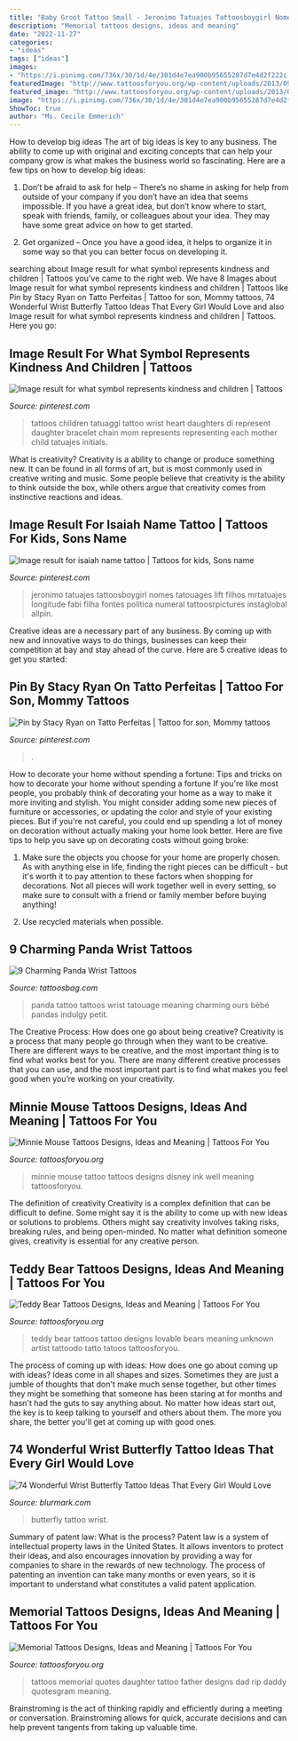 ```yaml
---
title: "Baby Groot Tattoo Small - Jeronimo Tatuajes Tattoosboygirl Nomes Tatouages Lift Filhos Mrtatuajes Longitude Fabi Filha Fontes Política Numeral Tattoosrpictures Instaglobal Allpin"
description: "Memorial tattoos designs, ideas and meaning"
date: "2022-11-27"
categories:
- "ideas"
tags: ["ideas"]
images:
- "https://i.pinimg.com/736x/30/1d/4e/301d4e7ea900b95655287d7e4d2f222c.jpg"
featuredImage: "http://www.tattoosforyou.org/wp-content/uploads/2013/09/Memorial-Tattoos-Quotes.jpg"
featured_image: "http://www.tattoosforyou.org/wp-content/uploads/2013/09/Memorial-Tattoos-Quotes.jpg"
image: "https://i.pinimg.com/736x/30/1d/4e/301d4e7ea900b95655287d7e4d2f222c.jpg"
ShowToc: true
author: "Ms. Cecile Emmerich"
---
```



How to develop big ideas
The art of big ideas is key to any business. The ability to come up with original and exciting concepts that can help your company grow is what makes the business world so fascinating. Here are a few tips on how to develop big ideas:
1. Don’t be afraid to ask for help – There’s no shame in asking for help from outside of your company if you don’t have an idea that seems impossible. If you have a great idea, but don’t know where to start, speak with friends, family, or colleagues about your idea. They may have some great advice on how to get started.

2. Get organized – Once you have a good idea, it helps to organize it in some way so that you can better focus on developing it.

	

		
searching about Image result for what symbol represents kindness and children | Tattoos you've came to the right web. We have 8 Images about Image result for what symbol represents kindness and children | Tattoos like Pin by Stacy Ryan on Tatto Perfeitas | Tattoo for son, Mommy tattoos, 74 Wonderful Wrist Butterfly Tattoo Ideas That Every Girl Would Love and also Image result for what symbol represents kindness and children | Tattoos. Here you go:
		
    
## Image Result For What Symbol Represents Kindness And Children | Tattoos

<img loading=lazy src="https://i.pinimg.com/736x/b5/42/64/b54264962c7ad9098362545b19dfb6e7--children-tattoos-for-moms-ideas-mother-children-tattoo-ideas.jpg" onerror="this.onerror=null;this.src='https://tse4.mm.bing.net/th?id=OIP._Gb6y9pLBCoxjXjumRfIYQAAAA&amp;pid=15.1';" alt="Image result for what symbol represents kindness and children | Tattoos">

_Source: pinterest.com_

>tattoos children tatuaggi tattoo wrist heart daughters di represent daughter bracelet chain mom represents representing each mother child tatuajes initials. 

	

What is creativity?
Creativity is a ability to change or produce something new. It can be found in all forms of art, but is most commonly used in creative writing and music. Some people believe that creativity is the ability to think outside the box, while others argue that creativity comes from instinctive reactions and ideas.

    
## Image Result For Isaiah Name Tattoo | Tattoos For Kids, Sons Name

<img loading=lazy src="https://i.pinimg.com/736x/30/1d/4e/301d4e7ea900b95655287d7e4d2f222c.jpg" onerror="this.onerror=null;this.src='https://tse3.mm.bing.net/th?id=OIP.8hnfEGpy5oSuVbHIcCv02AHaNO&amp;pid=15.1';" alt="Image result for isaiah name tattoo | Tattoos for kids, Sons name">

_Source: pinterest.com_

>jeronimo tatuajes tattoosboygirl nomes tatouages lift filhos mrtatuajes longitude fabi filha fontes política numeral tattoosrpictures instaglobal allpin. 

	

Creative ideas are a necessary part of any business. By coming up with new and innovative ways to do things, businesses can keep their competition at bay and stay ahead of the curve. Here are 5 creative ideas to get you started:

    
## Pin By Stacy Ryan On Tatto Perfeitas | Tattoo For Son, Mommy Tattoos

<img loading=lazy src="https://i.pinimg.com/736x/59/c3/77/59c377b2ae284d21f1cd4b2b6a0b7595.jpg" onerror="this.onerror=null;this.src='https://tse4.mm.bing.net/th?id=OIP.28ZF3AHao9krGg3JsOlbAQHaLH&amp;pid=15.1';" alt="Pin by Stacy Ryan on Tatto Perfeitas | Tattoo for son, Mommy tattoos">

_Source: pinterest.com_

>. 

	

How to decorate your home without spending a fortune: Tips and tricks on how to decorate your home without spending a fortune
If you're like most people, you probably think of decorating your home as a way to make it more inviting and stylish. You might consider adding some new pieces of furniture or accessories, or updating the color and style of your existing pieces. But if you're not careful, you could end up spending a lot of money on decoration without actually making your home look better. Here are five tips to help you save up on decorating costs without going broke: 
1. Make sure the objects you choose for your home are properly chosen. As with anything else in life, finding the right pieces can be difficult - but it's worth it to pay attention to these factors when shopping for decorations. Not all pieces will work together well in every setting, so make sure to consult with a friend or family member before buying anything! 

2. Use recycled materials when possible.

    
## 9 Charming Panda Wrist Tattoos

<img loading=lazy src="https://www.tattoosbag.com/wp-content/uploads/2016/09/Small-Baby-Panda-Tattoo-On-Wrist.jpg" onerror="this.onerror=null;this.src='https://tse2.mm.bing.net/th?id=OIP.2rBZiWO1AMxqMsEe5uE9IAHaH7&amp;pid=15.1';" alt="9 Charming Panda Wrist Tattoos">

_Source: tattoosbag.com_

>panda tattoo tattoos wrist tatouage meaning charming ours bébé pandas indulgy petit. 

	

The Creative Process: How does one go about being creative?
Creativity is a process that many people go through when they want to be creative. There are different ways to be creative, and the most important thing is to find what works best for you. There are many different creative processes that you can use, and the most important part is to find what makes you feel good when you’re working on your creativity.

    
## Minnie Mouse Tattoos Designs, Ideas And Meaning | Tattoos For You

<img loading=lazy src="https://www.tattoosforyou.org/wp-content/uploads/2016/03/Minnie-Mouse-Tattoo.jpg" onerror="this.onerror=null;this.src='https://tse1.mm.bing.net/th?id=OIP.AqxwAwZ8NxnJSKa9E5oXmAHaJ8&amp;pid=15.1';" alt="Minnie Mouse Tattoos Designs, Ideas and Meaning | Tattoos For You">

_Source: tattoosforyou.org_

>minnie mouse tattoo tattoos designs disney ink well meaning tattoosforyou. 

	

The definition of creativity
Creativity is a complex definition that can be difficult to define. Some might say it is the ability to come up with new ideas or solutions to problems. Others might say creativity involves taking risks, breaking rules, and being open-minded. No matter what definition someone gives, creativity is essential for any creative person.

    
## Teddy Bear Tattoos Designs, Ideas And Meaning | Tattoos For You

<img loading=lazy src="https://www.tattoosforyou.org/wp-content/uploads/2016/03/Teddy-Bear-Tattoo.jpg" onerror="this.onerror=null;this.src='https://tse4.mm.bing.net/th?id=OIP.umJOrJmW4fTj7sbT1HXCEgHaKk&amp;pid=15.1';" alt="Teddy Bear Tattoos Designs, Ideas and Meaning | Tattoos For You">

_Source: tattoosforyou.org_

>teddy bear tattoos tattoo designs lovable bears meaning unknown artist tattoodo tatto tatoos tattoosforyou. 

	

The process of coming up with ideas: How does one go about coming up with ideas?
Ideas come in all shapes and sizes. Sometimes they are just a jumble of thoughts that don't make much sense together, but other times they might be something that someone has been staring at for months and hasn't had the guts to say anything about. 
No matter how ideas start out, the key is to keep talking to yourself and others about them. The more you share, the better you'll get at coming up with good ones.

    
## 74 Wonderful Wrist Butterfly Tattoo Ideas That Every Girl Would Love

<img loading=lazy src="http://www.blurmark.com/wp-content/uploads/2017/05/Gorgeous-Sky-Blue-Butterfly-Tattoo.jpg" onerror="this.onerror=null;this.src='https://tse1.mm.bing.net/th?id=OIP.W38nk81LOlXXoALz6WzJDwHaJ4&amp;pid=15.1';" alt="74 Wonderful Wrist Butterfly Tattoo Ideas That Every Girl Would Love">

_Source: blurmark.com_

>butterfly tattoo wrist. 

	

Summary of patent law: What is the process?
Patent law is a system of intellectual property laws in the United States. It allows inventors to protect their ideas, and also encourages innovation by providing a way for companies to share in the rewards of new technology. The process of patenting an invention can take many months or even years, so it is important to understand what constitutes a valid patent application.

    
## Memorial Tattoos Designs, Ideas And Meaning | Tattoos For You

<img loading=lazy src="http://www.tattoosforyou.org/wp-content/uploads/2013/09/Memorial-Tattoos-Quotes.jpg" onerror="this.onerror=null;this.src='https://tse1.mm.bing.net/th?id=OIP.a3hDzoJoKjVr56zr0jdqAwHaJ4&amp;pid=15.1';" alt="Memorial Tattoos Designs, Ideas and Meaning | Tattoos For You">

_Source: tattoosforyou.org_

>tattoos memorial quotes daughter tattoo father designs dad rip daddy quotesgram meaning. 

	

Brainstroming is the act of thinking rapidly and efficiently during a meeting or conversation. Brainstroming allows for quick, accurate decisions and can help prevent tangents from taking up valuable time.

